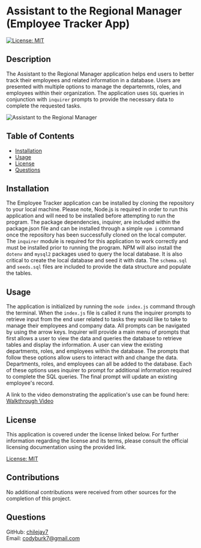 # Assistant to the Regional Manager (Employee Tracker App)

[![License: MIT](https://img.shields.io/badge/License-MIT-green.svg)](https://opensource.org/licenses/MIT)

## Description

The Assistant to the Regional Manager application helps end users to better track their employees and related information in a database.  Users are presented with multiple options to manage the departemnts, roles, and employees within their organization.  The application uses `SQL` queries in conjunction with `inquirer` prompts to provide the necessary data to complete the requested tasks.

![Assistant to the Regional Manager](./assets/images/RegionalMgr.gif)

## Table of Contents 

- [Installation](#installation)  
- [Usage](#usage)  
- [License](#license)
- [Questions](#questions)  
      
    
## Installation

The Employee Tracker application can be installed by cloning the repository to your local machine.  Please note, Node.js is required in order to run this application and will need to be installed before attempting to run the program.  The package dependencies, inquirer, are included within the package.json file and can be installed through a simple `npm i` command once the repository has been successfully cloned on the local computer.  The `inquirer` module is required for this application to work correctly and must be installed prior to running the program.  NPM will also install the `dotenv` and `mysql2` packages used to query the local database.  It is also critical to create the local database and seed it with data.  The `schema.sql` and `seeds.sql` files are included to provide the data structure and populate the tables.

## Usage

The application is initialized by running the `node index.js` command through the terminal.  When the `index.js` file is called it runs the inquirer prompts to retrieve input from the end user related to tasks they would like to take to manage their employees and company data.  All prompts can be navigated by using the arrow keys.  Inquirer will provide a main menu of prompts that first allows a user to view the data and queries the database to retrieve tables and display the information.  A user can view the existing departments, roles, and employees within the database.  The prompts that follow these options allow users to interact with and change the data.  Departments, roles, and employees can all be added to the database.  Each of these options uses inquirer to prompt for additional information required to complete the SQL queries.  The final prompt will update an existing employee's record.

A link to the video demonstrating the application's use can be found here: [Walkthrough Video](https://drive.google.com/file/d/1zwY5U-kabXLhem7mRgz2VSYvtfnLHA5b/view)

## License

This application is covered under the license linked below.  For further information regarding the license and its terms, please consult the official licensing documentation using the provided link.

[License: MIT](https://opensource.org/licenses/MIT)

## Contributions

No additional contributions were received from other sources for the completion of this project.

## Questions
  
GitHub: [chilejay7](https://github.com/chilejay7?tab=repositories)  
Email: codyburk7@gmail.com

